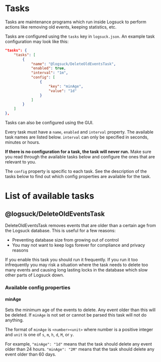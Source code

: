 # Tasks

Tasks are maintenance programs which run inside Logsuck to perform actions like removing old events, keeping statistics, etc.

Tasks are configured using the `tasks` key in `logsuck.json`. An example task configuration may look like this:

```json
"tasks": {
    "tasks": [
        {
            "name": "@logsuck/DeleteOldEventsTask",
            "enabled": true,
            "interval": "1m",
            "config": [
                {
                    "key": "minAge",
                    "value": "1d"
                }
            ]
        }
    ]
},
```

Tasks can also be configured using the GUI.

Every task must have a `name`, `enabled` and `interval` property. The available task names are listed below. `interval` can only be specified in seconds, minutes or hours.

**If there is no configuration for a task, the task will never run.** Make sure you read through the available tasks below and configure the ones that are relevant to you.

The `config` property is specific to each task. See the description of the tasks below to find out which config properties are available for the task.

# List of available tasks

## @logsuck/DeleteOldEventsTask

DeleteOldEventsTask removes events that are older than a certain age from the Logsuck database. This is useful for a few reasons:

- Preventing database size from growing out of control
- You may not want to keep logs forever for compliance and privacy reasons

If you enable this task you should run it frequently. If you run it too infrequently you may risk a situation where the task needs to delete too many events and causing long lasting locks in the database which slow other parts of Logsuck down.

### Available config properties

#### minAge

Sets the minimum age of the events to delete. Any event older than this will be deleted. If `minAge` is not set or cannot be parsed this task will not do anything.

The format of `minAge` is `<number><unit>` where number is a positive integer and `unit` is one of `s`, `m`, `h`, `d`, `M`, or `y`.

For example, `"minAge": "1d"` means that the task should delete any event older than 24 hours. `"minAge": "2M"` means that the task should delete any event older than 60 days.
